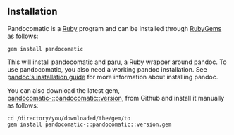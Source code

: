 ## Installation

Pandocomatic is a [Ruby](https://www.ruby-lang.org/en/) program and can be
installed through [RubyGems](https://rubygems.org/) as follows:

~~~{.bash}
gem install pandocomatic
~~~

This will install pandocomatic and
[paru](https://heerdebeer.org/Software/markdown/paru/), a Ruby wrapper around
pandoc. To use pandocomatic, you also need a working pandoc installation. See
[pandoc's installation guide](https://pandoc.org/installing.html) for more
information about installing pandoc.

You can also download the latest gem,
[pandocomatic-::pandocomatic::version](https://github.com/htdebeer/pandocomatic/blob/master/releases/pandocomatic-::pandocomatic::version.gem),
from Github and install it manually as follows:

~~~{.bash}
cd /directory/you/downloaded/the/gem/to
gem install pandocomatic-::pandocomatic::version.gem
~~~ 
